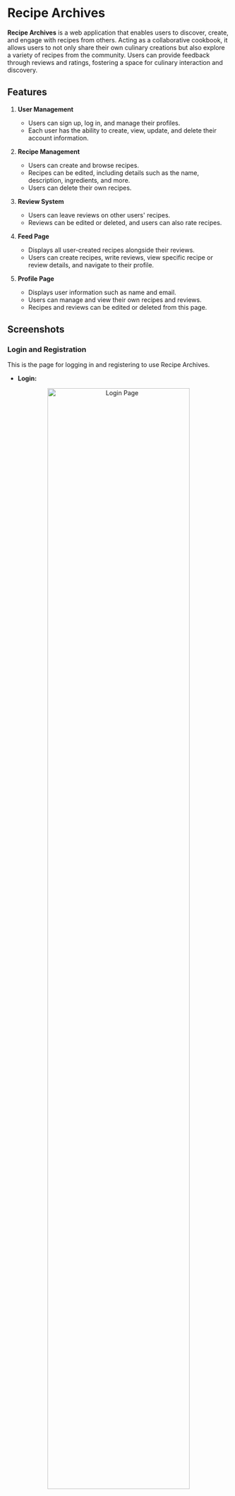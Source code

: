 # Recipe Archives

**Recipe Archives** is a web application that enables users to discover, create, and engage with recipes from others. Acting as a collaborative cookbook, it allows users to not only share their own culinary creations but also explore a variety of recipes from the community. Users can provide feedback through reviews and ratings, fostering a space for culinary interaction and discovery.

## Features

1. **User Management**
   - Users can sign up, log in, and manage their profiles.
   - Each user has the ability to create, view, update, and delete their account information.

2. **Recipe Management**
   - Users can create and browse recipes.
   - Recipes can be edited, including details such as the name, description, ingredients, and more.
   - Users can delete their own recipes.

3. **Review System**
   - Users can leave reviews on other users' recipes.
   - Reviews can be edited or deleted, and users can also rate recipes.

4. **Feed Page**
   - Displays all user-created recipes alongside their reviews.
   - Users can create recipes, write reviews, view specific recipe or review details, and navigate to their profile.

5. **Profile Page**
   - Displays user information such as name and email.
   - Users can manage and view their own recipes and reviews.
   - Recipes and reviews can be edited or deleted from this page.

## Screenshots

### **Login and Registration**
This is the page for logging in and registering to use Recipe Archives.

- **Login:**
<div align="center">
    <img src="./screenshots/Login.png" width="80%" alt="Login Page">
</div>

- **Register:**
<div align="center">
    <img src="./screenshots/Register.png" width="80%" alt="Registration Page">
</div>

### **Feed Page**
The Feed page allows you to view all the recipes and reviews. You can also create a new recipe or write a review from here.

- **Recipe and Review View:**
   <div align="center">
       <img src="./screenshots/View Recipe.png" width="80%" alt="Recipe and Review View">
   </div>
  
- **Navigation:**
   <div align="center">
       <img src="./screenshots/Navigation.png" width="80%" alt="Navigation Bar">
   </div>

- **Create Recipe:**
   <div align="center">
       <img src="./screenshots/Create Recipe.png" width="80%" alt="Create Recipe Page">
   </div>

- **Upload Image:**
   <div align="center">
       <img src="./screenshots/Image Upload.png" width="80%" alt="Image Upload">
   </div>

- **Create Review:**
   <div align="center">
       <img src="./screenshots/Create Review.png" width="80%" alt="Create Review Page">
   </div>

- **View Recipe Detail:**
   <div align="center">
       <img src="./screenshots/Recipe Detail.png" width="80%" alt="Recipe Detail View">
   </div>

- **View Review Detail:**
   <div align="center">
       <img src="./screenshots/Review Detail.png" width="80%" alt="Review Detail View">
   </div>

### **Profile Page**
This is the page where you can view and edit your profile. You can also see all the reviews and recipes you’ve created, with options to edit or delete them.

- **Edit Profile Information:**
   <div align="center">
       <img src="./screenshots/EditUser Info.png" width="80%" alt="Edit Profile Information">
   </div>

- **View All Your Recipes:**
   <div align="center">
       <img src="./screenshots/User Recipe Profile.png" width="80%" alt="User's Recipes">
   </div>

- **View All Your Reviews:**
   <div align="center">
       <img src="./screenshots/User Review Profile.png" width="80%" alt="User's Reviews">
   </div>

- **Edit Your Recipe:**
   <div align="center">
       <img src="./screenshots/Edit Recipe.png" width="80%" alt="Edit Recipe Page">
   </div>

- **Edit Your Review:**
   <div align="center">
       <img src="./screenshots/Edit Review.png" width="80%" alt="Edit Review Page">
   </div>

## Tech Stack

- **Frontend and Backend**: Next.js, shadcn/ui, Tailwind CSS
- **Database**: MongoDB
- **Authentication**: NextAuth.js
- **Image Upload**: Cloudinary
- **Deployment**: Vercel

## Team Members
- [Kyaw Ye Lwin @ Anmol](https://github.com/KyawYeLwin)
- [Bhone Pyae Kyaw](https://github.com/BhonePyae-Kyaw) 
- [Moe Myint Mo San](https://github.com/MoeMyintMoSan)

## References
- [NextAuth.js Documentation](https://next-auth.js.org/)
- [Cloudinary Integration with Next.js](https://next.cloudinary.dev/installation)
- [Freepik for free Background Image](https://www.freepik.com/free-photos-vectors/recipe-background)
- [Introduction to NextAuth](https://youtu.be/Aq4FstAD3iM?si=7m1f5Bep316UmQ3K)
- [Using Cloudinary in Next.js](https://youtu.be/Cm6-3pVCPEI?si=ps_0VOu6rE_ANiEw)
- [Flaticon for Icon used](https://www.flaticon.com/search?word=food)

## YouTube Video (Product Showcase)
- [Product Showcase](https://youtu.be/LcHAwdFk92w)

## Live Demo
- [Recipe Archives (Click to try our web app)](https://recipe-archives.vercel.app/)
